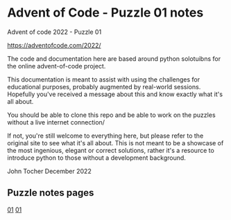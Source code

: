 # Advent of Code - Puzzle 01 notes

Advent of code 2022 - Puzzle 01

https://adventofcode.com/2022/

The code and documentation here are based around python solotuibns for the online advent-of-code project.

This documentation is meant to assist with using the challenges for educational purposes, probably augmented by real-world sessions.
Hopefully you've received a message about this and know exactly what it's all about.

You should be able to clone this repo and be able to work on the puzzles without a live internet connection/

If not, you're still welcome to everything here, but please refer to the original site to see what it's all about.
This is not meant to be a showcase of the most ingenious, elegant or correct solutions, rather it's a resource to introduce python to those without a development background.

John Tocher
December 2022

## Puzzle notes pages

[01](Puzzle_01/puzzle_01_notes.md)
[01](Puzzle_02/puzzle_02_notes.md)
